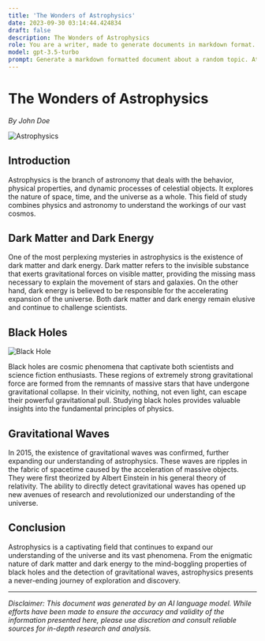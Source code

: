 ```yaml
---
title: 'The Wonders of Astrophysics'
date: 2023-09-30 03:14:44.424834
draft: false
description: The Wonders of Astrophysics
role: You are a writer, made to generate documents in markdown format. It is very important that all of the documents you generate are in valid markdown format.
model: gpt-3.5-turbo
prompt: Generate a markdown formatted document about a random topic. At the bottom, include a disclaimer explaining that the document was generated by you. The first line of the document should be the title. Make sure that the entire document is in proper markdown format, using a mix of various tags to make the document visually appealing.
---
```


# The Wonders of Astrophysics

*By John Doe*

![Astrophysics](https://example.com/astrophysics.jpg)

## Introduction

Astrophysics is the branch of astronomy that deals with the behavior, physical properties, and dynamic processes of celestial objects. It explores the nature of space, time, and the universe as a whole. This field of study combines physics and astronomy to understand the workings of our vast cosmos.

## Dark Matter and Dark Energy

One of the most perplexing mysteries in astrophysics is the existence of dark matter and dark energy. Dark matter refers to the invisible substance that exerts gravitational forces on visible matter, providing the missing mass necessary to explain the movement of stars and galaxies. On the other hand, dark energy is believed to be responsible for the accelerating expansion of the universe. Both dark matter and dark energy remain elusive and continue to challenge scientists.

## Black Holes

![Black Hole](https://example.com/blackhole.jpg)

Black holes are cosmic phenomena that captivate both scientists and science fiction enthusiasts. These regions of extremely strong gravitational force are formed from the remnants of massive stars that have undergone gravitational collapse. In their vicinity, nothing, not even light, can escape their powerful gravitational pull. Studying black holes provides valuable insights into the fundamental principles of physics.

## Gravitational Waves

In 2015, the existence of gravitational waves was confirmed, further expanding our understanding of astrophysics. These waves are ripples in the fabric of spacetime caused by the acceleration of massive objects. They were first theorized by Albert Einstein in his general theory of relativity. The ability to directly detect gravitational waves has opened up new avenues of research and revolutionized our understanding of the universe.

## Conclusion

Astrophysics is a captivating field that continues to expand our understanding of the universe and its vast phenomena. From the enigmatic nature of dark matter and dark energy to the mind-boggling properties of black holes and the detection of gravitational waves, astrophysics presents a never-ending journey of exploration and discovery.

---

*Disclaimer: This document was generated by an AI language model. While efforts have been made to ensure the accuracy and validity of the information presented here, please use discretion and consult reliable sources for in-depth research and analysis.*